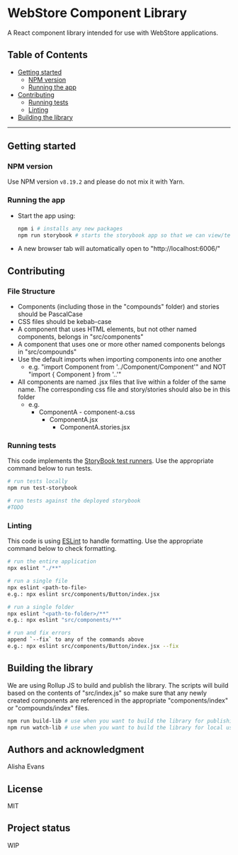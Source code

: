 # WebStore Component Library
A React component library intended for use with WebStore applications.

## Table of Contents

- [Getting started](#getting-started)
	- [NPM version](#npm-version)
	- [Running the app](#running-the-app)
- [Contributing](#contributing)
	- [Running tests](#running-tests)
	- [Linting](#linting)
- [Building the library](#building-the-library)

---
## Getting started
### NPM version
Use NPM version `v8.19.2` and please do not mix it with Yarn.

### Running the app
- Start the app using:
	``` bash
	npm i # installs any new packages
	npm run storybook # starts the storybook app so that we can view/test the components in a UI
	```
- A new browser tab will automatically open to "http://localhost:6006/"
## Contributing
<!-- State if you are open to contributions and what your requirements are for accepting them.
 -->
### File Structure
- Components (including those in the "compounds" folder) and stories should be PascalCase
- CSS files should be kebab-case
- A component that uses HTML elements, but not other named components, belongs in "src/components"
- A component that uses one or more other named components belongs in "src/compounds"
- Use the default imports when importing components into one another
  - e.g. "import Component from '../Component/Component'" and NOT "import { Component } from '..'"
- All components are named .jsx files that live within a folder of the same name. The corresponding css file and story/stories should also be in this folder
  - e.g.
	  - ComponentA
			- component-a.css
		  - ComponentA.jsx
			- ComponentA.stories.jsx

### Running tests
This code implements the [StoryBook test runners](https://storybook.js.org/docs/react/writing-tests/test-runner). Use the appropriate command below to run tests.
``` bash
# run tests locally
npm run test-storybook

# run tests against the deployed storybook
#TODO
```

### Linting
This code is using [ESLint](https://eslint.org/docs/latest/rules/) to handle formatting. Use the appropriate command below to check formatting.

```bash
# run the entire application
npx eslint "./**"

# run a single file
npx eslint <path-to-file>
e.g.: npx eslint src/components/Button/index.jsx

# run a single folder
npx eslint "<path-to-folder>/**"
e.g.: npx eslint "src/components/**"

# run and fix errors
append `--fix` to any of the commands above
e.g.: npx eslint src/components/Button/index.jsx --fix
```

## Building the library
We are using Rollup JS to build and publish the library. The scripts will build based on the contents of "src/index.js" so make sure that any newly created components are referenced in the appropriate "components/index" or "compounds/index" files.
``` bash
npm run build-lib # use when you want to build the library for publishing
npm run watch-lib # use when you want to build the library for local use; it will watch for changes. it may take up to 30 seconds to reflect a change though
```

## Authors and acknowledgment
Alisha Evans

## License
MIT

## Project status
WIP

<!-- ## Badges
On some READMEs, you may see small images that convey metadata, such as whether or not all the tests are passing for the project. You can use Shields to add some to your README. Many services also have instructions for adding a badge.

## Visuals
Depending on what you are making, it can be a good idea to include screenshots or even a video (you'll frequently see GIFs rather than actual videos). Tools like ttygif can help, but check out Asciinema for a more sophisticated method.

## Installation
Within a particular ecosystem, there may be a common way of installing things, such as using Yarn, NuGet, or Homebrew. However, consider the possibility that whoever is reading your README is a novice and would like more guidance. Listing specific steps helps remove ambiguity and gets people to using your project as quickly as possible. If it only runs in a specific context like a particular programming language version or operating system or has dependencies that have to be installed manually, also add a Requirements subsection.

## Usage
Use examples liberally, and show the expected output if you can. It's helpful to have inline the smallest example of usage that you can demonstrate, while providing links to more sophisticated examples if they are too long to reasonably include in the README.

## Support
Tell people where they can go to for help. It can be any combination of an issue tracker, a chat room, an email address, etc.

## Roadmap
If you have ideas for releases in the future, it is a good idea to list them in the README. -->
